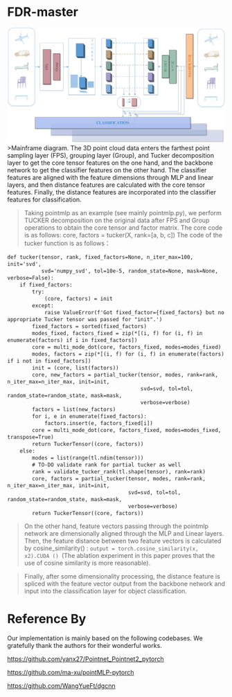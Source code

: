 # FDR-master
<div align="center">
  <img src="https://github.com/yyykj/FDR-master/blob/main/fig.jpg">
</div>
>Mainframe diagram. The 3D point cloud data enters the farthest point sampling layer (FPS), grouping layer (Group), and Tucker decomposition layer
to get the core tensor features on the one hand, and the backbone network to get the classifier features on the other hand. The classifier features are aligned
with the feature dimensions through MLP and linear layers, and then distance features are calculated with the core tensor features. Finally, the distance features
are incorporated into the classifier features for classification.

>Taking pointmlp as an example (see mainly pointmlp.py), we perform TUCKER decomposition on the original data after FPS and Group operations to obtain the core tensor and factor matrix.
The core code is as follows:
>core, factors = tucker(X, rank=[a, b, c])
>The code of the tucker function is as follows：
```
def tucker(tensor, rank, fixed_factors=None, n_iter_max=100, init='svd',
           svd='numpy_svd', tol=10e-5, random_state=None, mask=None, verbose=False):
    if fixed_factors:
        try:
            (core, factors) = init
        except:
            raise ValueError(f'Got fixed_factor={fixed_factors} but no appropriate Tucker tensor was passed for "init".')
        fixed_factors = sorted(fixed_factors)
        modes_fixed, factors_fixed = zip(*[(i, f) for (i, f) in enumerate(factors) if i in fixed_factors])
        core = multi_mode_dot(core, factors_fixed, modes=modes_fixed)
        modes, factors = zip(*[(i, f) for (i, f) in enumerate(factors) if i not in fixed_factors])
        init = (core, list(factors))
        core, new_factors = partial_tucker(tensor, modes, rank=rank, n_iter_max=n_iter_max, init=init,
                                           svd=svd, tol=tol, random_state=random_state, mask=mask,
                                           verbose=verbose)
        factors = list(new_factors)
        for i, e in enumerate(fixed_factors):
            factors.insert(e, factors_fixed[i])
        core = multi_mode_dot(core, factors_fixed, modes=modes_fixed, transpose=True)
        return TuckerTensor((core, factors))
    else:
        modes = list(range(tl.ndim(tensor)))
        # TO-DO validate rank for partial tucker as well
        rank = validate_tucker_rank(tl.shape(tensor), rank=rank)
        core, factors = partial_tucker(tensor, modes, rank=rank, n_iter_max=n_iter_max, init=init,
                                       svd=svd, tol=tol, random_state=random_state, mask=mask,
                                       verbose=verbose)
        return TuckerTensor((core, factors))
```
>On the other hand, feature vectors passing through the pointmlp network are dimensionally aligned through the MLP and Linear layers. Then, the feature distance between two feature vectors is calculated by cosine_similarity() :
```output = torch.cosine_similarity(x, x2).CUDA () ```(The ablation experiment in this paper proves that the use of cosine similarity is more reasonable). 

>Finally, after some dimensionality processing, the distance feature is spliced with the feature vector output from the backbone network and input into the classification layer for object classification.

# Reference By
Our implementation is mainly based on the following codebases. We gratefully thank the authors for their wonderful works.

https://github.com/yanx27/Pointnet_Pointnet2_pytorch

https://github.com/ma-xu/pointMLP-pytorch

https://github.com/WangYueFt/dgcnn
